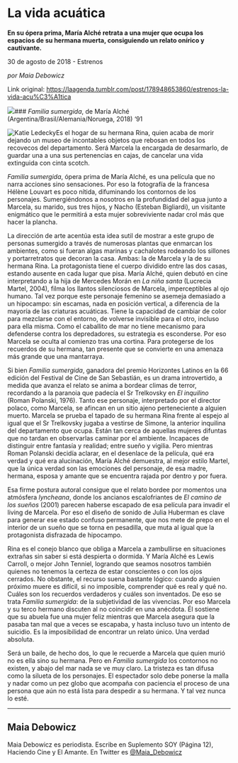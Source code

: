 # La vida acuática

**En su ópera prima, María Alché retrata a una mujer que ocupa los espacios de su hermana muerta, consiguiendo un relato onírico y cautivante.**

30 de agosto de 2018 - Estrenos

_por Maia Debowicz_

Link original: https://laagenda.tumblr.com/post/178948653860/estrenos-la-vida-acu%C3%A1tica

![](https://64.media.tumblr.com/b31ca97f2f48c5742516bccb212bd750/tumblr_inline_pgfv4gZ8wP1t6q87u_500.jpg)### *Familia sumergida*, de María Alché (Argentina/Brasil/Alemania/Noruega, 2018) ‘91

![Katie Ledecky](https://64.media.tumblr.com/e2ff3a9ddee8cde0fb35752040b01584/tumblr_inline_pgfv4gcWrL1t6q87u_400.jpg)Es el hogar de su hermana Rina, quien acaba de morir dejando un museo de incontables objetos que rebosan en todos los recovecos del departamento. Será Marcela la encargada de desarmarlo, de guardar una a una sus pertenencias en cajas, de cancelar una vida extinguida con cinta scotch. 

*Familia sumergida*, ópera prima de María Alché, es una película que no narra acciones sino sensaciones. Por eso la fotografía de la francesa Hélène Louvart es poco nítida, difuminando los contornos de los personajes. Sumergiéndonos a nosotros en la profundidad del agua junto a Marcela, su marido, sus tres hijos, y Nacho (Esteban Bigliardi), un visitante enigmático que le permitirá a esta mujer sobreviviente nadar crol más que hacer la plancha. 

La dirección de arte acentúa esta idea sutil de mostrar a este grupo de personas sumergido a través de numerosas plantas que enmarcan los ambientes, como si fueran algas marinas y cachalotes rodeando los sillones y portarretratos que decoran la casa. Ambas: la de Marcela y la de su hermana Rina. La protagonista tiene el cuerpo dividido entre las dos casas, estando ausente en cada lugar que pisa. María Alché, quien debutó en cine interpretando a la hija de Mercedes Morán en *La niña santa* (Lucrecia Martel, 2004), filma los llantos silenciosos de Marcela, imperceptibles al ojo humano. Tal vez porque este personaje femenino se asemeja demasiado a un hipocampo: sin escamas, nada en posición vertical, a diferencia de la mayoría de las criaturas acuáticas. Tiene la capacidad de cambiar de color para mezclarse con el entorno, de volverse invisible para el otro, incluso para ella misma. Como el caballito de mar no tiene mecanismo para defenderse contra los depredadores, su estrategia es esconderse. Por eso Marcela se oculta al comienzo tras una cortina. Para protegerse de los recuerdos de su hermana, tan presente que se convierte en una amenaza más grande que una mantarraya.

Si bien *Familia sumergida*, ganadora del premio Horizontes Latinos en la 66 edición del Festival de Cine de San Sebastián, es un drama introvertido, a medida que avanza el relato se anima a bordear climas de terror, recordando a la paranoia que padecía el Sr Trelkovsky en *El inquilino* (Roman Polanski, 1976). Tanto ese personaje, interpretado por el director polaco, como Marcela, se afincan en un sitio ajeno perteneciente a alguien muerto. Marcela se prueba el tapado de su hermana Rina frente al espejo al igual que el Sr Trelkovsky jugaba a vestirse de Simone, la anterior inquilina del departamento que ocupa. Están tan cerca de aquellas mujeres difuntas que no tardan en observarlas caminar por el ambiente. Incapaces de distinguir entre fantasía y realidad; entre sueño y vigilia. Pero mientras Roman Polanski decidía aclarar, en el desenlace de la película, qué era verdad y qué era alucinación, María Alché demuestra, al mejor estilo Martel, que la única verdad son las emociones del personaje, de esa madre, hermana, esposa y amante que se encuentra rajada por dentro y por fuera. 

Esa firme postura autoral consigue que el relato bordee por momentos una atmósfera *lyncheana*, donde los ancianos escalofriantes de *El camino de los sueños* (2001) parecen haberse escapado de esa película para invadir el living de Marcela. Por eso el diseño de sonido de Julia Huberman es clave para generar ese estado confuso permanente, que nos mete de prepo en el interior de un sueño que se torna en pesadilla, que muta al igual que la protagonista disfrazada de hipocampo. 

Rina es el conejo blanco que obliga a Marcela a zambullirse en situaciones extrañas sin saber si está despierta o dormida. Y María Alché es Lewis Carroll, o mejor John Tenniel, logrando que seamos nosotros también quienes no tenemos la certeza de estar conscientes o con los ojos cerrados. No obstante, el recurso suena bastante lógico: cuando alguien próximo muere es difícil, si no imposible, comprender qué es real y qué no. Cuáles son los recuerdos verdaderos y cuáles son inventados. De eso se trata *Familia sumergida*: de la subjetividad de las vivencias. Por eso Marcela y su terco hermano discuten al no coincidir en una anécdota. Él sostiene que su abuela fue una mujer feliz mientras que Marcela asegura que la pasaba tan mal que a veces se escapaba, y hasta incluso tuvo un intento de suicidio. Es la imposibilidad de encontrar un relato único. Una verdad absoluta. 

Será un baile, de hecho dos, lo que le recuerde a Marcela que quien murió no es ella sino su hermana. Pero en *Familia sumergida* los contornos no existen, y abajo del mar nada se ve muy claro. La tristeza es tan difusa como la silueta de los personajes. El espectador solo debe ponerse la malla y nadar como un pez globo que acompaña con paciencia el proceso de una persona que aún no está lista para despedir a su hermana. Y tal vez nunca lo esté.

  




---

 Maia Debowicz
--------------

 Maia Debowicz es periodista. Escribe en Suplemento SOY (Página 12), Haciendo Cine y El Amante. En Twitter es [@Maia\_Debowicz](https://twitter.com/Maia_Debowicz?lang=es%E2%80%9D%20%20target=) 

